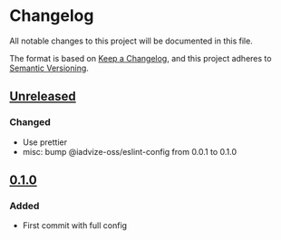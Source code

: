 # Changelog

All notable changes to this project will be documented in this file.

The format is based on [Keep a Changelog](https://keepachangelog.com/en/1.0.0/),
and this project adheres to [Semantic Versioning](https://semver.org/spec/v2.0.0.html).

## [Unreleased]

### Changed

-   Use prettier 
-   misc: bump @iadvize-oss/eslint-config from 0.0.1 to 0.1.0

## [0.1.0]

### Added

-   First commit with full config

[Unreleased]: https://github.com/iadvize/stylelint-config-library/compare/v0.1.0...HEAD

[0.1.0]: https://github.com/iadvize/stylelint-config-library/compare/v0.0.0...v0.1.0
